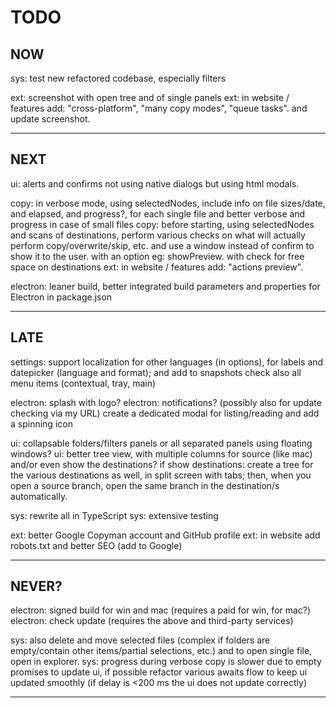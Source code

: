 # TODO

## NOW
sys: test new refactored codebase, especially filters

ext: screenshot with open tree and of single panels
ext: in website / features add: "cross-platform", "many copy modes", "queue tasks". and update screenshot.

--- 

## NEXT
ui: alerts and confirms not using native dialogs but using html modals.

copy: in verbose mode, using selectedNodes, include info on file sizes/date, and elapsed, and progress?, for each single file
      and better verbose and progress in case of small files
copy: before starting, using selectedNodes and scans of destinations, perform various checks on what will actually perform copy/overwrite/skip, etc.
      and use a window instead of confirm to show it to the user.
      with an option eg: showPreview. with check for free space on destinations
ext: in website / features add: "actions preview".

electron: leaner build, better integrated build parameters and properties for Electron in package.json

---

## LATE
settings: support localization for other languages (in options), for labels and datepicker (language and format); 
          and add to snapshots
          check also all menu items (contextual, tray, main)

electron: splash with logo?
electron: notifications? (possibly also for update checking via my URL)
          create a dedicated modal for listing/reading and add a spinning icon

ui: collapsable folders/filters panels or all separated panels using floating windows?
ui: better tree view, with multiple columns for source (like mac) and/or even show the destinations?
    if show destinations: create a tree for the various destinations as well, in split screen with tabs; 
    then, when you open a source branch, open the same branch in the destination/s automatically.

sys: rewrite all in TypeScript
sys: extensive testing

ext: better Google Copyman account and GitHub profile
ext: in website add robots.txt and better SEO (add to Google)

---

## NEVER?
electron: signed build for win and mac (requires a paid  for win, for mac?) 
electron: check update (requires the above and third-party services)

sys: also delete and move selected files (complex if folders are empty/contain other items/partial selections, etc.) and to open single file, open in explorer.
sys: progress during verbose copy is slower due to empty promises to update ui, if possible refactor various awaits flow to keep ui updated smoothly (if delay is <200 ms the ui does not update correctly)

---